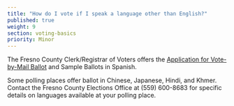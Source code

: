 ```yaml
---
title: "How do I vote if I speak a language other than English?"
published: true
weight: 9
section: voting-basics
priority: Minor
---
```

The Fresno County Clerk/Registrar of Voters offers the [Application for Vote-by-Mail Ballot](http://www.co.fresno.ca.us/uploadedFiles/Departments/County_Clerk_Registrar_of_Voters/PDF/VotebyMailEnglish-Spanish.pdf) and Sample Ballots in Spanish.  

Some polling places offer ballot in Chinese, Japanese, Hindi, and Khmer.  
Contact the Fresno County Elections Office at (559) 600-8683 for specific details on languages available at your polling place.  
